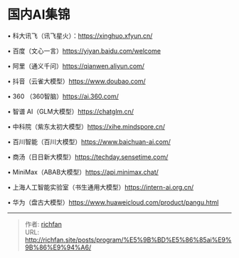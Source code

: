 # 国内AI集锦

• 科大讯飞（讯飞星火）：https://xinghuo.xfyun.cn/

• 百度（文心一言）https://yiyan.baidu.com/welcome

• 阿里（通义千问）https://qianwen.aliyun.com/

• 抖音（云雀大模型）https://www.doubao.com/

• 360 （360智脑）https://ai.360.com/

• 智谱 AI（GLM大模型）https://chatglm.cn/

• 中科院（紫东太初大模型）https://xihe.mindspore.cn/

• 百川智能（百川大模型）https://www.baichuan-ai.com/

• 商汤（日日新大模型）https://techday.sensetime.com/

• MiniMax（ABAB大模型）https://api.minimax.chat/

• 上海人工智能实验室（书生通用大模型）https://intern-ai.org.cn/

• 华为（盘古大模型）https://www.huaweicloud.com/product/pangu.html



---

> 作者: [richfan](https://richfan.site/)  
> URL: http://richfan.site/posts/program/%E5%9B%BD%E5%86%85ai%E9%9B%86%E9%94%A6/  

